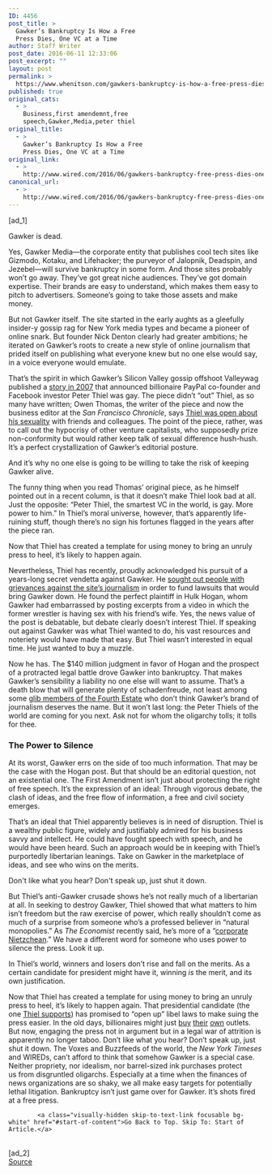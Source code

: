 ```yaml
---
ID: 4456
post_title: >
  Gawker’s Bankruptcy Is How a Free
  Press Dies, One VC at a Time
author: Staff Writer
post_date: 2016-06-11 12:33:06
post_excerpt: ""
layout: post
permalink: >
  https://www.whenitson.com/gawkers-bankruptcy-is-how-a-free-press-dies-one-vc-at-a-time/
published: true
original_cats:
  - >
    Business,first amendemnt,free
    speech,Gawker,Media,peter thiel
original_title:
  - >
    Gawker’s Bankruptcy Is How a Free
    Press Dies, One VC at a Time
original_link:
  - >
    http://www.wired.com/2016/06/gawkers-bankruptcy-free-press-dies-one-vc-time/
canonical_url:
  - >
    http://www.wired.com/2016/06/gawkers-bankruptcy-free-press-dies-one-vc-time/
---
```

 [ad_1]
<br><div id=""><p>Gawker is dead.</p>
<p>Yes, Gawker Media—the corporate entity that publishes cool tech sites like Gizmodo, Kotaku, and Lifehacker; the purveyor of Jalopnik, Deadspin, and Jezebel—will survive bankruptcy in some form. And those sites probably won’t go away. They’ve got great niche audiences. They’ve got domain expertise. Their brands are easy to understand, which makes them easy to pitch to advertisers. Someone’s going to take those assets and make money.</p>
<p>But not Gawker itself. The site started in the early aughts as a gleefully insider-y gossip rag for New York media types and became a pioneer of online snark. But founder Nick Denton clearly had greater ambitions; he iterated on Gawker’s roots to create a new style of online journalism that prided itself on publishing what everyone knew but no one else would say, in a voice everyone would emulate.</p>



<p>That’s the spirit in which Gawker’s Silicon Valley gossip offshoot Valleywag published a <a href="http://gawker.com/335894/peter-thiel-is-totally-gay-people">story in 2007</a> that announced billionaire PayPal co-founder and Facebook investor Peter Thiel was gay. The piece didn’t “out” Thiel, as so many have written; Owen Thomas, the writer of the piece and now the business editor at the <em>San Francisco Chronicle</em>, says <a href="http://www.sfgate.com/business/article/Gawker-Peter-Thiel-and-me-7971310.php">Thiel was open about his sexuality</a> with friends and colleagues. The point of the piece, rather, was to call out the hypocrisy of other venture capitalists, who supposedly prize non-conformity but would rather keep talk of sexual difference hush-hush. It’s a perfect crystallization of Gawker’s editorial posture.</p>
<p>And it’s why no one else is going to be willing to take the risk of keeping Gawker alive.</p>
<p>The funny thing when you read Thomas’ original piece, as he himself pointed out in a recent column, is that it doesn’t make Thiel look bad at all. Just the opposite: “Peter Thiel, the smartest VC in the world, is gay. More power to him.” In Thiel’s moral universe, however, that’s apparently life-ruining stuff, though there’s no sign his fortunes flagged in the years after the piece ran.</p>
<p data-js="fader" class="pullquote carve fader">
	Now that Thiel has created a template for using money to bring an unruly press to heel, it’s likely to happen again.	<span class="attribution"/>
</p>

<p>Nevertheless, Thiel has recently, proudly acknowledged his pursuit of a years-long secret vendetta against Gawker. He <a href="http://www.forbes.com/sites/ryanmac/2016/06/07/behind-peter-thiel-plan-to-destroy-gawker/#6a251f4a5848">sought out people with grievances against the site’s journalism</a> in order to fund lawsuits that would bring Gawker down. He found the perfect plaintiff in Hulk Hogan, whom Gawker had embarrassed by posting excerpts from a video in which the former wrestler is having sex with his friend’s wife. Yes, the news value of the post is debatable, but debate clearly doesn’t interest Thiel. If speaking out against Gawker was what Thiel wanted to do, his vast resources and noteriety would have made that easy. But Thiel wasn’t interested in equal time. He just wanted to buy a muzzle.</p>
<p>Now he has. The $140 million judgment in favor of Hogan and the prospect of a protracted legal battle drove Gawker into bankruptcy. That makes Gawker’s sensibility a liability no one else will want to assume. That’s a death blow that will generate plenty of schadenfreude, not least among some <a href="https://twitter.com/colbyhall/status/741386503381786624" target="_blank">glib members of the Fourth Estate</a> who don’t think Gawker’s brand of journalism deserves the name. But it won’t last long: the Peter Thiels of the world are coming for you next. Ask not for whom the oligarchy tolls; it tolls for thee.</p>
<h3>The Power to Silence</h3>
<p>At its worst, Gawker errs on the side of too much information. That may be the case with the Hogan post. But that should be an editorial question, not an existential one. The First Amendment isn’t just about protecting the right of free speech. It’s the expression of an ideal: Through vigorous debate, the clash of ideas, and the free flow of information, a free and civil society emerges.</p>
<p>That’s an ideal that Thiel apparently believes is in need of disruption. Thiel is a wealthy public figure, widely and justifiably admired for his business savvy and intellect. He could have fought speech with speech, and he would have been heard. Such an approach would be in keeping with Thiel’s purportedly libertarian leanings. Take on Gawker in the marketplace of ideas, and see who wins on the merits.</p>
<p data-js="fader" class="pullquote carve fader">
	Don't like what you hear? Don't speak up, just shut it down.	<span class="attribution"/>
</p>

<p>But Thiel’s anti-Gawker crusade shows he’s not really much of a libertarian at all. In seeking to destroy Gawker, Thiel showed that what matters to him isn’t freedom but the raw exercise of power, which really shouldn’t come as much of a surprise from someone who’s a professed believer in “natural monopolies.” As <em>The Economist</em> recently said, he’s more of a “<a href="http://www.economist.com/news/business/21699954-tech-billionaire-has-morphed-libertarian-corporate-nietzschean-evolution">corporate Nietzchean</a>.” We have a different word for someone who uses power to silence the press. Look it up.</p>
<p>In Thiel’s world, winners and losers don’t rise and fall on the merits. As a certain candidate for president might have it, winning <em>is</em> the merit, and its own justification.</p>
<p>Now that Thiel has created a template for using money to bring an unruly press to heel, it’s likely to happen again. That presidential candidate (the one <a href="http://www.wired.com/2016/05/investor-peter-thiel-will-california-delegate-trump/" target="_blank">Thiel supports</a>) has promised to “open up” libel laws to make suing the press easier. In the old days, billionaires might just <a href="http://www.motherjones.com/politics/2016/02/sheldon-adelson-las-vegas-review-journal-newspaper-timeline" target="_blank">buy</a> <a href="https://www.washingtonpost.com/national/washington-post-to-be-sold-to-jeff-bezos/2013/08/05/ca537c9e-fe0c-11e2-9711-3708310f6f4d_story.html" target="_blank">their</a> <a href="http://www.nytimes.com/2006/07/31/business/media/31observer.html" target="_blank">own</a> outlets. But now, engaging the press not in argument but in a legal war of attrition is apparently no longer taboo. Don’t like what you hear? Don’t speak up, just shut it down. The Voxes and Buzzfeeds of the world, the <em>New York Timeses</em> and WIREDs, can’t afford to think that somehow Gawker is a special case. Neither propriety, nor idealism, nor barrel-sized ink purchases protect us from disgruntled oligarchs. Especially at a time when the finances of news organizations are so shaky, we all make easy targets for potentially lethal litigation. Bankruptcy isn’t just game over for Gawker. It’s shots fired at a free press.</p>

			<a class="visually-hidden skip-to-text-link focusable bg-white" href="#start-of-content">Go Back to Top. Skip To: Start of Article.</a>

			
</div>
<br>[ad_2]
<br><a href="http://www.wired.com/2016/06/gawkers-bankruptcy-free-press-dies-one-vc-time/">Source </a>